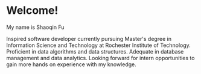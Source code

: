 # Welcome!

My name is Shaoqin Fu

Inspired software developer currently pursuing Master's degree in Information Science and Technology at Rochester Institute of Technology.
Proficient in data algorithms and data structures. 
Adequate in database management and data analytics. 
Looking forward for intern opportunities to gain more hands on experience with my knowledge.

